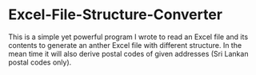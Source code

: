 # Excel-File-Structure-Converter
This is a simple yet powerful program I wrote to read an Excel file and its contents to generate an anther Excel file with different structure. In the mean time it will also derive postal codes of given addresses (Sri Lankan postal codes only).
